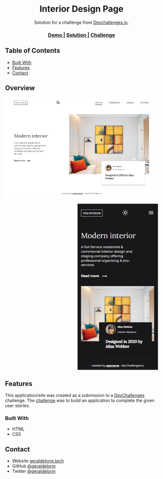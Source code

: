 <h1 align="center">Interior Design Page</h1>

<div align="center">
   Solution for a challenge from  <a href="http://devchallenges.io" target="_blank">Devchallenges.io</a>.
</div>

<div align="center">
  <h3>
    <a href="https://geraldelorm.github.io/interior-consultant/">
      Demo
    </a>
    <span> | </span>
    <a href="https://github.com/geraldelorm/interior-consultant">
      Solution
    </a>
    <span> | </span>
    <a href="https://devchallenges.io/challenges/hhmesazsqgKXrTkYkt0U">
      Challenge
    </a>
  </h3>
</div>

<!-- TABLE OF CONTENTS -->

## Table of Contents

- [Built With](#built-with)
- [Features](#features)
- [Contact](#contact)

<!-- OVERVIEW -->

## Overview

<div align="center">

<div align="left">

![screenshot](https://github.com/geraldelorm/interior-consultant/blob/main/assets/img/screen1.PNG)

</div>
<div align="right">

![screenshot](https://github.com/geraldelorm/interior-consultant/blob/main/assets/img/screen2.PNG)

</div>
</div>

## Features

<!-- List the features of your application or follow the template. Don't share the figma file here :) -->

This application/site was created as a submission to a [DevChallenges](https://devchallenges.io/challenges) challenge. The [challenge](https://devchallenges.io/challenges/Jymh2b2FyebRTUljkNcb) was to build an application to complete the given user stories.

### Built With

<!-- This section should list any major frameworks that you built your project using. Here are a few examples.-->

- HTML
- CSS

## Contact

- Website [geraldelorm.tech](https://geraldelorm.tech)
- GitHub [@geraldelorm](https://github.com/geraldelorm)
- Twitter [@geraldelorm](https://twitter.com/geraldelorm)
